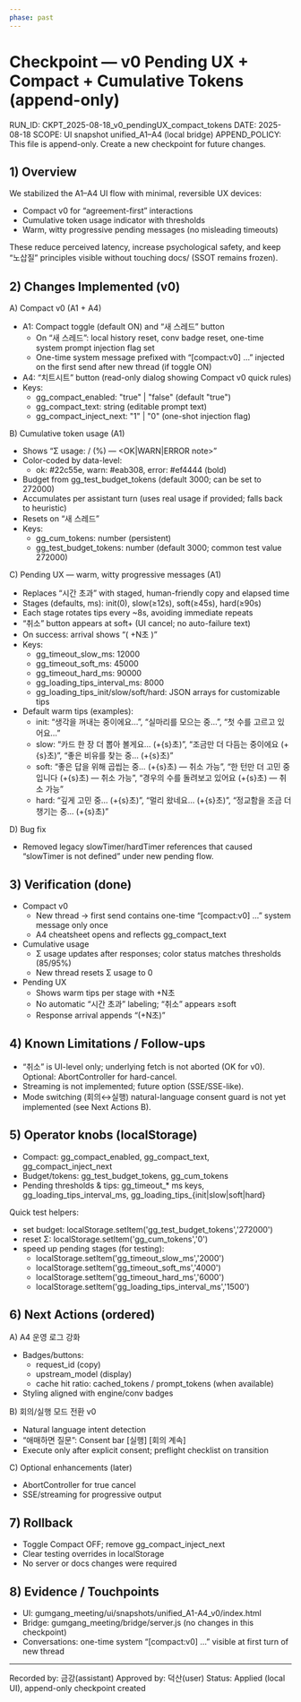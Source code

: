 ```yaml
---
phase: past
---
```


# Checkpoint — v0 Pending UX + Compact + Cumulative Tokens (append-only)

RUN_ID: CKPT_2025-08-18_v0_pendingUX_compact_tokens
DATE: 2025-08-18
SCOPE: UI snapshot unified_A1–A4 (local bridge)
APPEND_POLICY: This file is append-only. Create a new checkpoint for future changes.

## 1) Overview
We stabilized the A1–A4 UI flow with minimal, reversible UX devices:
- Compact v0 for “agreement-first” interactions
- Cumulative token usage indicator with thresholds
- Warm, witty progressive pending messages (no misleading timeouts)

These reduce perceived latency, increase psychological safety, and keep “노삽질” principles visible without touching docs/ (SSOT remains frozen).

## 2) Changes Implemented (v0)

A) Compact v0 (A1 + A4)
- A1: Compact toggle (default ON) and “새 스레드” button
  - On “새 스레드”: local history reset, conv badge reset, one-time system prompt injection flag set
  - One-time system message prefixed with “[compact:v0] …” injected on the first send after new thread (if toggle ON)
- A4: “치트시트” button (read-only dialog showing Compact v0 quick rules)
- Keys:
  - gg_compact_enabled: "true" | "false"  (default "true")
  - gg_compact_text: string (editable prompt text)
  - gg_compact_inject_next: "1" | "0" (one-shot injection flag)

B) Cumulative token usage (A1)
- Shows “Σ usage: <cumulative> / <budget> (<pct>%) — <OK|WARN|ERROR note>”
- Color-coded by data-level:
  - ok: #22c55e, warn: #eab308, error: #ef4444 (bold)
- Budget from gg_test_budget_tokens (default 3000; can be set to 272000)
- Accumulates per assistant turn (uses real usage if provided; falls back to heuristic)
- Resets on “새 스레드”
- Keys:
  - gg_cum_tokens: number (persistent)
  - gg_test_budget_tokens: number (default 3000; common test value 272000)

C) Pending UX — warm, witty progressive messages (A1)
- Replaces “시간 초과” with staged, human-friendly copy and elapsed time
- Stages (defaults, ms): init(0), slow(≥12s), soft(≥45s), hard(≥90s)
- Each stage rotates tips every ~8s, avoiding immediate repeats
- “취소” button appears at soft+ (UI cancel; no auto-failure text)
- On success: arrival shows “( +N초 )”
- Keys:
  - gg_timeout_slow_ms: 12000
  - gg_timeout_soft_ms: 45000
  - gg_timeout_hard_ms: 90000
  - gg_loading_tips_interval_ms: 8000
  - gg_loading_tips_init/slow/soft/hard: JSON arrays for customizable tips
- Default warm tips (examples):
  - init: “생각을 꺼내는 중이에요…”, “실마리를 모으는 중…”, “첫 수를 고르고 있어요…”
  - slow: “카드 한 장 더 뽑아 볼게요… (+{s}초)”, “조금만 더 다듬는 중이에요 (+{s}초)”, “좋은 비유를 찾는 중… (+{s}초)”
  - soft: “좋은 답을 위해 곱씹는 중… (+{s}초) — 취소 가능”, “한 턴만 더 고민 중입니다 (+{s}초) — 취소 가능”, “경우의 수를 돌려보고 있어요 (+{s}초) — 취소 가능”
  - hard: “깊게 고민 중… (+{s}초)”, “멀리 왔네요… (+{s}초)”, “정교함을 조금 더 챙기는 중… (+{s}초)”

D) Bug fix
- Removed legacy slowTimer/hardTimer references that caused “slowTimer is not defined” under new pending flow.

## 3) Verification (done)
- Compact v0
  - New thread → first send contains one-time “[compact:v0] …” system message only once
  - A4 cheatsheet opens and reflects gg_compact_text
- Cumulative usage
  - Σ usage updates after responses; color status matches thresholds (85/95%)
  - New thread resets Σ usage to 0
- Pending UX
  - Shows warm tips per stage with +N초
  - No automatic “시간 초과” labeling; “취소” appears ≥soft
  - Response arrival appends “(+N초)”

## 4) Known Limitations / Follow-ups
- “취소” is UI-level only; underlying fetch is not aborted (OK for v0). Optional: AbortController for hard-cancel.
- Streaming is not implemented; future option (SSE/SSE-like).
- Mode switching (회의↔실행) natural-language consent guard is not yet implemented (see Next Actions B).

## 5) Operator knobs (localStorage)
- Compact: gg_compact_enabled, gg_compact_text, gg_compact_inject_next
- Budget/tokens: gg_test_budget_tokens, gg_cum_tokens
- Pending thresholds & tips: gg_timeout_* ms keys, gg_loading_tips_interval_ms, gg_loading_tips_{init|slow|soft|hard}

Quick test helpers:
- set budget: localStorage.setItem('gg_test_budget_tokens','272000')
- reset Σ: localStorage.setItem('gg_cum_tokens','0')
- speed up pending stages (for testing):
  - localStorage.setItem('gg_timeout_slow_ms','2000')
  - localStorage.setItem('gg_timeout_soft_ms','4000')
  - localStorage.setItem('gg_timeout_hard_ms','6000')
  - localStorage.setItem('gg_loading_tips_interval_ms','1500')

## 6) Next Actions (ordered)
A) A4 운영 로그 강화
- Badges/buttons:
  - request_id (copy)
  - upstream_model (display)
  - cache hit ratio: cached_tokens / prompt_tokens (when available)
- Styling aligned with engine/conv badges

B) 회의/실행 모드 전환 v0
- Natural language intent detection
- “애매하면 질문”: Consent bar [실행] [회의 계속]
- Execute only after explicit consent; preflight checklist on transition

C) Optional enhancements (later)
- AbortController for true cancel
- SSE/streaming for progressive output

## 7) Rollback
- Toggle Compact OFF; remove gg_compact_inject_next
- Clear testing overrides in localStorage
- No server or docs changes were required

## 8) Evidence / Touchpoints
- UI: gumgang_meeting/ui/snapshots/unified_A1-A4_v0/index.html
- Bridge: gumgang_meeting/bridge/server.js (no changes in this checkpoint)
- Conversations: one-time system “[compact:v0] …” visible at first turn of new thread

--- 
Recorded by: 금강(assistant)
Approved by: 덕산(user)
Status: Applied (local UI), append-only checkpoint created